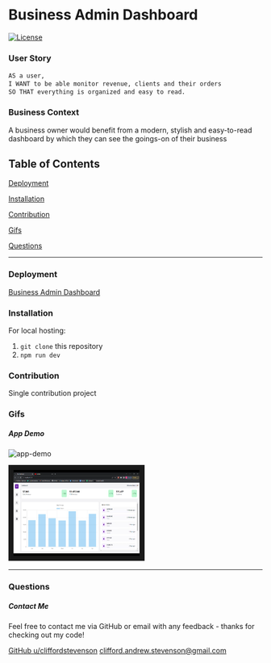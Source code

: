 # Business Admin Dashboard
[![License](https://img.shields.io/badge/license-Other-orange)](https://opensource.org/licenses)

### User Story
```
AS a user, 
I WANT to be able monitor revenue, clients and their orders 
SO THAT everything is organized and easy to read.
```

### Business Context

A business owner would benefit from a modern, stylish and easy-to-read dashboard by which they can see the goings-on of their business

## Table of Contents

[Deployment](#deployment)

[Installation](#installation)

[Contribution](#contribution)

[Gifs](#gifs)

[Questions](#questions)

----

<a name="deployment"></a>
### Deployment

[Business Admin Dashboard](https://cliffordstevenson.github.io/businessadmindashboard/)

<a name="installation"></a>
### Installation

For local hosting:

1. `git clone` this repository
2. `npm run dev`

<a name="contribution"></a>
### Contribution

Single contribution project 

<a name="gifs"></a>
### Gifs

##### App Demo
![app-demo](./img/app-demo.gif)

<a href="https://www.youtube.com/watch?v=j_0gAi-mRqQ" target="_blank">
  <img src="Screenshot_20230126_011340.png" alt="watch video" width=250 height=170 border=10 />
</a>

----

<a name="questions"></a>
### Questions
##### Contact Me

Feel free to contact me via GitHub or email with any feedback - thanks for checking out my code!

[GitHub u/cliffordstevenson](https://github.com/cliffordstevenson)
clifford.andrew.stevenson@gmail.com


